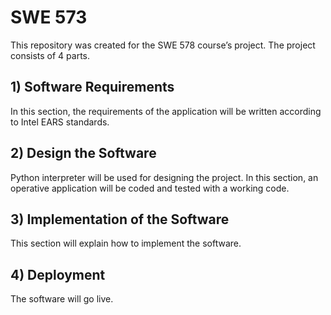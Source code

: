 # SWE 573
This repository was created for the SWE 578 course’s project. The project consists of 4 parts.

## 1) Software Requirements
In this section, the requirements of the application will be written according to Intel EARS standards.

## 2) Design the Software
Python interpreter will be used for designing the project. In this section, an operative application will be coded and tested with a working code.

## 3) Implementation of the Software
This section will explain how to implement the software.

## 4) Deployment
The software will go live.
